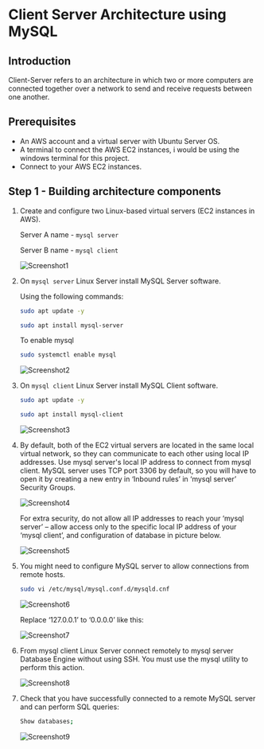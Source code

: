 # Client Server Architecture using MySQL
## Introduction
Client-Server refers to an architecture in which two or more computers are connected together over a network to send and receive requests between one another.
## Prerequisites
* An AWS account and a virtual server with Ubuntu Server OS.
* A terminal to connect the AWS EC2 instances, i would be using the windows terminal for this project.
* Connect to your AWS EC2 instances.
## Step 1 - Building architecture components
1. Create and configure two Linux-based virtual servers (EC2 instances in AWS).

    Server A name - `mysql server`

    Server B name - `mysql client`

    ![Screenshot1](Media/Project5/Screenshot1.png)

2. On `mysql server` Linux Server install MySQL Server software.

    Using the following commands:
    ```bash
    sudo apt update -y
    ```
    ```bash
    sudo apt install mysql-server
    ```
    To enable mysql 
    ```bash 
    sudo systemctl enable mysql 
    ```
    ![Screenshot2](Media/Project5/Screenshot2.png)

3. On `mysql client` Linux Server install MySQL Client software.
    ```bash
    sudo apt update -y
    ```
    ```bash
    sudo apt install mysql-client
    ```
    ![Screenshot3](Media/Project5/Screenshot3.png)

4. By default, both of the EC2 virtual servers are located in the same local virtual network, so they can communicate to each other using local IP addresses. Use mysql server's local IP address to connect from mysql client. MySQL server uses TCP port 3306 by default, so you will have to open it by creating a new entry in ‘Inbound rules’ in ‘mysql server’ Security Groups. 

    ![Screenshot4](Media/Project5/Screenshot4.png)

    For extra security, do not allow all IP addresses to reach your ‘mysql server’ – allow access only to the specific local IP address of your ‘mysql client’, and configuration of database in picture below.

    ![Screenshot5](Media/Project5/Screenshot5.png)

5. You might need to configure MySQL server to allow connections from remote hosts.
    ```bash
    sudo vi /etc/mysql/mysql.conf.d/mysqld.cnf
    ```
    ![Screenshot6](Media/Project5/Screenshot6.png)

    Replace ‘127.0.0.1’ to ‘0.0.0.0’ like this:

    ![Screenshot7](Media/Project5/Screenshot7.png)

6. From mysql client Linux Server connect remotely to mysql server Database Engine without using SSH. You must use the mysql utility to perform this action.

    ![Screenshot8](Media/Project5/Screenshot8.png)

7. Check that you have successfully connected to a remote MySQL server and can perform SQL queries:
    ```bash
    Show databases;
    ```
    ![Screenshot9](Media/Project5/Screenshot9.png)